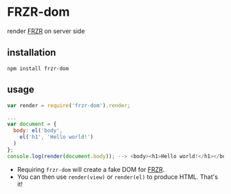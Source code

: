 # FRZR-dom
render [FRZR](https://frzr.js.org) on server side

## installation
```
npm install frzr-dom
```

## usage
```js
var render = require('frzr-dom').render;

...
var document = {
  body: el('body',
    el('h1', 'Hello world!')
  )
};
console.log(render(document.body)); --> <body><h1>Hello world!</h1></body>
```
- Requiring `frzr-dom` will create a fake DOM for [FRZR](https://frzr.js.org).
- You can then use `render(view)` or `render(el)` to produce HTML. That's it!
